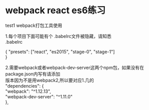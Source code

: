 # webpack react es6练习  
test1 webpack打包工具使用   

1.每个项目下面可能有个 .babelrc文件被隐藏，请知悉    
.babelrc 
  
{
    "presets": ["react", "es2015", "stage-0", "stage-1"]  
}
  
2.需要webpack或者webpack-dev-server这两个npm包，如果没有在package.json内写有请添加  
版本因为不是用webpack2,所以要对应1.几的    
"dependencies": {  
    "webpack": "^1.12.13",  
    "webpack-dev-server": "^1.11.0"  
  },  
